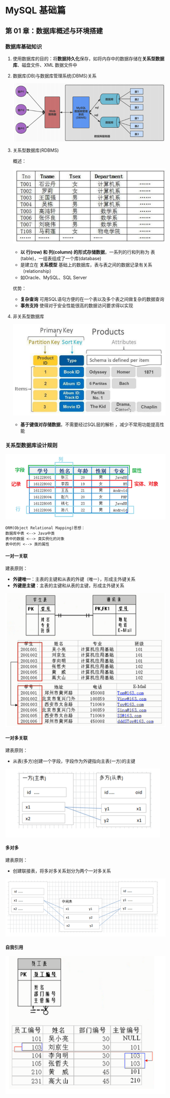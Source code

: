 # MySQL 基础篇

## 第 01 章：数据库概述与环境搭建

### 数据库基础知识

1. 使用数据库的目的：将**数据持久化**保存，如将内存中的数据存储在**关系型数据库**、磁盘文件、XML 数据文件中

2. 数据库(DB)与数据库管理系统(DBMS)关系

   ![image-20230904161606280](./mysql基础篇.assets/image-20230904161606280.png)

3. 关系型数据库(RDBMS)

   概述：

   ![image-20230904163038103](./mysql基础篇.assets/image-20230904163038103.png)

   - **以 行(row) 和 列(column) 的形式存储数据**，一系列的行和列称为 表(table)，一组表组成了一个库(database)
   - 是建立在 **关系模型** 基础上的数据库，表与表之间的数据记录有关系（relationship）
   - 如Oracle、MySQL、SQL Server

   优势：

   - **复杂查询** 可用SQL语句方便的在一个表以及多个表之间做复杂的数据查询
   - **事务支持** 使得对于安全性能很高的数据访问要求得以实现

4. 非关系型数据库

   ![image-20230904163730089](./mysql基础篇.assets/image-20230904163730089.png)

   - **基于键值对存储数据**，不需要经过SQL层的解析 ，减少不常用功能提高性能

### 关系型数据库设计规则

![image-20230904165203647](./mysql基础篇.assets/image-20230904165203647.png)

```
ORM(Object Relational Mapping)思想：
数据库中表 <--> Java中类
表中的数据 <--> 类实例化的对象
表中的列 <--> 类的属性
```

#### 一对一关联

建表原则：

- **外键唯一**：主表的主键和从表的外键（唯一），形成主外键关系
- **外键是主键**：主表的主键和从表的主键，形成主外键关系

![image-20230904165233529](./mysql基础篇.assets/image-20230904165233529.png)

#### 一对多关联

建表原则：

- 从表(多方)创建一个字段，字段作为外键指向主表(一方)的主键

![image-20230904165850110](./mysql基础篇.assets/image-20230904165850110.png)

#### **多对多**

建表原则：

- 创建联接表，将多对多关系划分为两个一对多关系

![image-20230904165921732](./mysql基础篇.assets/image-20230904165921732.png)

#### 自我引用

![image-20230904165949861](./mysql基础篇.assets/image-20230904165949861.png)
